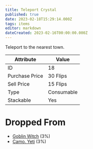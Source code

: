 ```yaml
---
title: Teleport Crystal
published: true
date: 2023-02-18T15:29:14.000Z
tags: items
editor: markdown
dateCreated: 2023-02-16T00:00:00.000Z
---
```


Teleport to the nearest town.

|Attribute|Value|
|-|-|
|ID|18|
|Purchase Price|30 Flips|
|Sell Price|15 Flips|
|Type|Consumable|
|Stackable|Yes|


# Dropped From
 * [Goblin Witch](/monsters/goblin-witch.md) (3%)
 * [Camo. Yeti](/monsters/camo-yeti.md) (3%)
